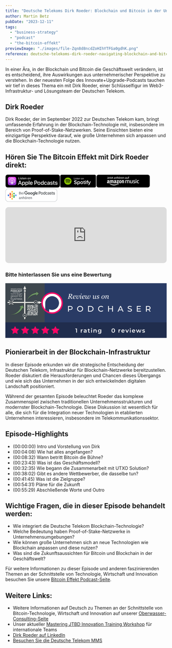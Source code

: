 ```yaml
---
title: "Deutsche Telekoms Dirk Roeder: Blockchain und Bitcoin in der Unternehmenswelt"
author: Martin Betz
pubDate: "2023-12-11"
tags:
  - "business-strategy"
  - "podcast"
  - "the-bitcoin-effekt"
previewImage: "./images/file-Zqn8d8ncdZoHIhYTFGa0gdhK.png"
reference: deutsche-telekoms-dirk-roeder-navigating-blockchain-and-bitcoin-in-the-corporate-world
---
```


In einer Ära, in der Blockchain und Bitcoin die Geschäftswelt verändern, ist es entscheidend, ihre Auswirkungen aus unternehmerischer Perspektive zu verstehen. In der neuesten Folge des Innovate+Upgrade-Podcasts tauchen wir tief in dieses Thema ein mit Dirk Roeder, einer Schlüsselfigur im Web3-Infrastruktur- und Lösungsteam der Deutschen Telekom.

## Dirk Roeder

Dirk Roeder, der im September 2022 zur Deutschen Telekom kam, bringt umfassende Erfahrung in der Blockchain-Technologie mit, insbesondere im Bereich von Proof-of-Stake-Netzwerken. Seine Einsichten bieten eine einzigartige Perspektive darauf, wie große Unternehmen sich anpassen und die Blockchain-Technologie nutzen.

## Hören Sie The Bitcoin Effekt mit Dirk Roeder direkt:

[![](./images/listen-on-apple-podcast.png)](https://https://podcasts.apple.com/us/podcast/e207-deutsche-telekom-goes-lightning-with-dirk-r%C3%B6der/id1718939630?i=1000636925173&itsct=podcast_box&itscg=30200&ls=1)[![](./images/listen-on-spotify.png)](https://open.spotify.com/episode/2uDl9T6gPppifpTrCLEbFF?si=a3c3adf4edc14bb3)[![](./images/ListenOn_AmazonMusic_button_Black_RGB_5X_DE-300x73.png)](https://music.amazon.de/podcasts/56f81b63-2dcd-438f-808c-f0e287d637a4/episodes/d88241d4-546c-4cc7-8d1e-fcc1a6e9d21e/the-bitcoin-effekt---your-business-podcast-e207---deutsche-telekom-goes-lightning-with-dirk-r%C3%B6der---how-to-orange-pill-an-enterprise)[![jobs to be done podcast](./images/DE_Google_Podcasts_Badge_8x-300x76.png)](https://podcasts.google.com/feed/aHR0cHM6Ly9hbmNob3IuZm0vcy9jNmExMzVhOC9wb2RjYXN0L3Jzcw/episode/ODk2ODllYzktYzZlZS00ZTU1LTk3YmMtYjEzOTRhZTAyYzJh?sa=X&ved=0CAgQuIEEahcKEwjQ0rHZ1_uCAxUAAAAAHQAAAAAQCg)

<iframe id="embedPlayer" style="width: 100%; max-width: 660px; overflow: hidden; border-radius: 10px; transform: translateZ(0px); animation: 2s 6 loading-indicator; background-color: #e4e4e4;" src="https://embed.podcasts.apple.com/us/podcast/e207-deutsche-telekom-goes-lightning-with-dirk-r%C3%B6der/id1718939630?i=1000636925173&amp;itsct=podcast_box_player&amp;itscg=30200&amp;ls=1&amp;theme=auto" height="175px" frameborder="0" sandbox="allow-forms allow-popups allow-same-origin allow-scripts allow-top-navigation-by-user-activation"></iframe>

### Bitte hinterlassen Sie uns eine Bewertung

[![Podchaser - Innovate+Upgrade](./images/TCASP632678.png)](https://www.podchaser.com/podcasts/the-bitcoin-effekt-your-busine-4968955/reviews)

## Pionierarbeit in der Blockchain-Infrastruktur

In dieser Episode erkunden wir die strategische Entscheidung der Deutschen Telekom, Infrastruktur für Blockchain-Netzwerke bereitzustellen. Roeder diskutiert die Herausforderungen und Chancen dieses Übergangs und wie sich das Unternehmen in der sich entwickelnden digitalen Landschaft positioniert.

Während der gesamten Episode beleuchtet Roeder das komplexe Zusammenspiel zwischen traditionellen Unternehmensstrukturen und modernster Blockchain-Technologie. Diese Diskussion ist wesentlich für alle, die sich für die Integration neuer Technologien in etablierten Unternehmen interessieren, insbesondere im Telekommunikationssektor.

## Episode-Highlights

- (00:00:00) Intro und Vorstellung von Dirk
- (00:04:08) Wie hat alles angefangen?
- (00:08:32) Wann betritt Bitcoin die Bühne?
- (00:23:43) Was ist das Geschäftsmodell?
- (00:32:35) Wie begann die Zusammenarbeit mit UTXO Solution?
- (00:38:02) Gibt es andere Wettbewerber, die dasselbe tun?
- (00:41:45) Was ist die Zielgruppe?
- (00:54:31) Pläne für die Zukunft
- (00:55:29) Abschließende Worte und Outro

## Wichtige Fragen, die in dieser Episode behandelt werden:

- Wie integriert die Deutsche Telekom Blockchain-Technologie?
- Welche Bedeutung haben Proof-of-Stake-Netzwerke in Unternehmensumgebungen?
- Wie können große Unternehmen sich an neue Technologien wie Blockchain anpassen und diese nutzen?
- Was sind die Zukunftsaussichten für Bitcoin und Blockchain in der Geschäftswelt?

Für weitere Informationen zu dieser Episode und anderen faszinierenden Themen an der Schnittstelle von Technologie, Wirtschaft und Innovation besuchen Sie unsere [Bitcoin Effekt Podcast-Seite](/podcast/).

## Weitere Links:

- Weitere Informationen auf Deutsch zu Themen an der Schnittstelle von Bitcoin-Technologie, Wirtschaft und Innovation auf unserer [Oberwasser-Consulting-Seite](https://oberwasser-consulting.de/tag/bitcoin/)
- Unser aktueller [Mastering JTBD Innovation Training Workshop](/leistungen/mastering-jobs-to-be-done-online-workshop/) für internationale Teams
- [Dirk Roeder auf LinkedIn](https://www.linkedin.com/in/droeder72/)
- [Besuchen Sie die Deutsche Telekom MMS](https://www.telekom-mms.com/)
